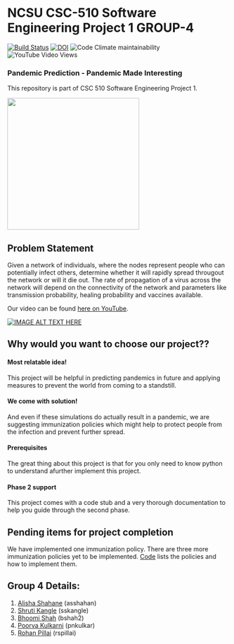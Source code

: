 # NCSU CSC-510 Software Engineering Project 1 GROUP-4 

[![Build Status](https://travis-ci.com/rohanpillai20/NCSU_CSC-510_SE_P1_GROUP-4.svg?branch=master)](https://travis-ci.com/rohanpillai20/NCSU_CSC-510_SE_P1_GROUP-4) 
[![DOI](https://zenodo.org/badge/DOI/10.5281/zenodo.4026239.svg)](https://doi.org/10.5281/zenodo.4026239) 
![Code Climate maintainability](https://img.shields.io/codeclimate/maintainability/rohanpillai20/NCSU_CSC-510_SE_P1_GROUP-4)
![YouTube Video Views](https://img.shields.io/youtube/views/j1aqT9Ic6_Y?style=social)

### Pandemic Prediction - Pandemic Made Interesting

This repository is part of CSC 510 Software Engineering Project 1.

<img align=center src="https://github.com/rohanpillai20/NCSU_CSC-510_SE_P1_GROUP-4/blob/master/Misc/Title_1.png" width="300">

## Problem Statement
Given a network of individuals, where the nodes represent people who can potentially infect others, determine whether it will rapidly spread througout the network or will it die out. The rate of propagation of a virus across the network will depend on the connectivity of the network and parameters like transmission probability, healing probability and vaccines available.

Our video can be found [here on YouTube](https://youtu.be/j1aqT9Ic6_Y).
  
[![IMAGE ALT TEXT HERE](http://img.youtube.com/vi/j1aqT9Ic6_Y/0.jpg)](http://www.youtube.com/watch?v=j1aqT9Ic6_Y)

## Why would you want to choose our project??
#### Most relatable idea! 
This project will be helpful in predicting pandemics in future and applying measures to prevent the world from coming to a standstill. 
#### We come with solution!
And even if these simulations do actually result in a pandemic, we are suggesting immunization policies which might help to protect people from the infection and prevent further spread. 
#### Prerequisites
The great thing about this project is that for you only need to know python to understand afurther implement this project.
#### Phase 2 support
This project comes with a code stub and a very thorough documentation to help you guide through the second phase.

## Pending items for project completion
We have implemented one immunization policy. There are three more immunization policies yet to be implemented. [Code](https://github.com/rohanpillai20/NCSU_CSC-510_SE_P1_GROUP-4/tree/master/Code) lists the policies and how to implement them.

## Group 4 Details:
1. [Alisha Shahane](mailto:asshahan@ncsu.edu) (asshahan)<br>
2. [Shruti Kangle](mailto:sskangle@ncsu.edu) (sskangle)<br>
3. [Bhoomi Shah](mailto:bshah2@ncsu.edu) (bshah2)<br>
4. [Poorva Kulkarni](mailto:pnkulkar@ncsu.edu) (pnkulkar)<br>
5. [Rohan Pillai](mailto:rspillai@ncsu.edu) (rspillai)<br>
